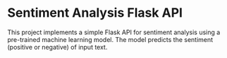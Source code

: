 # Sentiment Analysis Flask API

This project implements a simple Flask API for sentiment analysis using a pre-trained machine learning model. The model predicts the sentiment (positive or negative) of input text.
